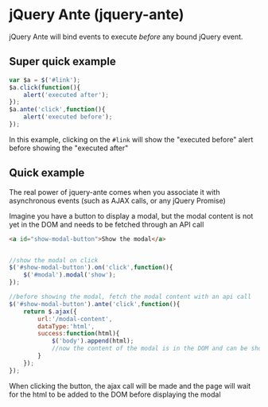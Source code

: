 jQuery Ante (jquery-ante)
=============

jQuery Ante will bind events to execute *before* any bound jQuery event.

Super quick example
-------------

```javascript
var $a = $('#link');
$a.click(function(){
	alert('executed after');
});
$a.ante('click',function(){
	alert('executed before');
});
```

In this example, clicking on the `#link` will show the "executed before" alert before showing the "executed after"

Quick example
-------------

The real power of jquery-ante comes when you associate it with asynchronous events (such as AJAX calls, or any jQuery Promise)

Imagine you have a button to display a modal, but the modal content is not yet in the DOM and needs to be fetched through an API call

```html
<a id="show-modal-button">Show the modal</a>
```

```javascript

//show the modal on click
$('#show-modal-button').on('click',function(){
	$('#modal').modal('show');
});

//before showing the modal, fetch the modal content with an api call
$('#show-modal-button').ante('click',function(){
	return $.ajax({
		url:'/modal-content',
		dataType:'html',
		success:function(html){
			$('body').append(html);
			//now the content of the modal is in the DOM and can be shown
		}
	});
});
```

When clicking the button, the ajax call will be made and the page will wait for the html to be added to the DOM before displaying the modal